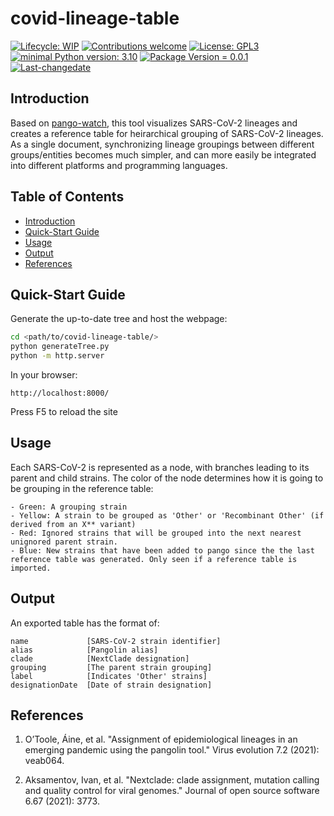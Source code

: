 # covid-lineage-table
 [![Lifecycle: WIP](https://img.shields.io/badge/lifecycle-WIP-yellow.svg)](https://lifecycle.r-lib.org/articles/stages.html#experimental) [![Contributions welcome](https://img.shields.io/badge/contributions-welcome-brightgreen.svg?style=flat)](https://github.com/provlab-bioinfo/covid-lineage-table/issues) [![License: GPL3](https://img.shields.io/badge/license-GPL3-lightgrey.svg)](https://www.gnu.org/licenses/gpl-3.0.en.html) [![minimal Python version: 3.10](https://img.shields.io/badge/Python-3.10-6666ff.svg)](https://www.python.org/) [![Package Version = 0.0.1](https://img.shields.io/badge/Package%20version-0.0.1-orange.svg?style=flat-square)](https://github.com/provlab-bioinfo/covid-lineage-table/blob/main/NEWS) [![Last-changedate](https://img.shields.io/badge/last%20change-2023--11--03-yellowgreen.svg)](https://github.com/provlab-bioinfo/covid-lineage-table/blob/main/NEWS)

## Introduction

Based on [pango-watch](https://github.com/MDU-PHL/pango-watch), this tool visualizes SARS-CoV-2 lineages and creates a reference table for heirarchical grouping of SARS-CoV-2 lineages. As a single document, synchronizing lineage groupings between different groups/entities becomes much simpler, and can more easily be integrated into different platforms and programming languages.

## Table of Contents

- [Introduction](#introduction)
- [Quick-Start Guide](#quick-start%guide)
- [Usage](#usage)
- [Output](#output)
- [References](#references)

## Quick-Start Guide

Generate the up-to-date tree and host the webpage:
```bash
cd <path/to/covid-lineage-table/>
python generateTree.py
python -m http.server
```

In your browser:
```
http://localhost:8000/
```

Press F5 to reload the site

## Usage

Each SARS-CoV-2 is represented as a node, with branches leading to its parent and child strains. The color of the node determines how it is going to be grouping in the reference table:

    - Green: A grouping strain    
    - Yellow: A strain to be grouped as 'Other' or 'Recombinant Other' (if derived from an X** variant)
    - Red: Ignored strains that will be grouped into the next nearest unignored parent strain.
    - Blue: New strains that have been added to pango since the the last reference table was generated. Only seen if a reference table is imported.

## Output

An exported table has the format of:
```
name             [SARS-CoV-2 strain identifier]
alias            [Pangolin alias]
clade            [NextClade designation]
grouping         [The parent strain grouping]
label            [Indicates 'Other' strains]
designationDate  [Date of strain designation]
```

## References

1. O’Toole, Áine, et al. "Assignment of epidemiological lineages in an emerging pandemic using the pangolin tool." Virus evolution 7.2 (2021): veab064.

2. Aksamentov, Ivan, et al. "Nextclade: clade assignment, mutation calling and quality control for viral genomes." Journal of open source software 6.67 (2021): 3773.
